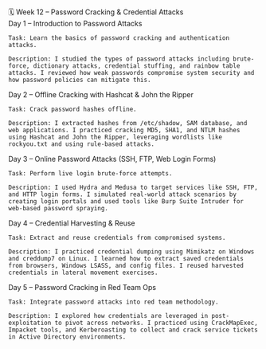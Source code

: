 🗓️ Week 12 – Password Cracking & Credential Attacks\
Day 1 – Introduction to Password Attacks

    Task: Learn the basics of password cracking and authentication attacks.

    Description: I studied the types of password attacks including brute-force, dictionary attacks, credential stuffing, and rainbow table attacks. I reviewed how weak passwords compromise system security and how password policies can mitigate this.

Day 2 – Offline Cracking with Hashcat & John the Ripper

    Task: Crack password hashes offline.

    Description: I extracted hashes from /etc/shadow, SAM database, and web applications. I practiced cracking MD5, SHA1, and NTLM hashes using Hashcat and John the Ripper, leveraging wordlists like rockyou.txt and using rule-based attacks.

Day 3 – Online Password Attacks (SSH, FTP, Web Login Forms)

    Task: Perform live login brute-force attempts.

    Description: I used Hydra and Medusa to target services like SSH, FTP, and HTTP login forms. I simulated real-world attack scenarios by creating login portals and used tools like Burp Suite Intruder for web-based password spraying.

Day 4 – Credential Harvesting & Reuse

    Task: Extract and reuse credentials from compromised systems.

    Description: I practiced credential dumping using Mimikatz on Windows and creddump7 on Linux. I learned how to extract saved credentials from browsers, Windows LSASS, and config files. I reused harvested credentials in lateral movement exercises.

Day 5 – Password Cracking in Red Team Ops

    Task: Integrate password attacks into red team methodology.

    Description: I explored how credentials are leveraged in post-exploitation to pivot across networks. I practiced using CrackMapExec, Impacket tools, and Kerberoasting to collect and crack service tickets in Active Directory environments.
